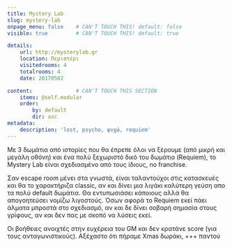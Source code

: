 ```yaml
---
title: Mystery Lab
slug: mystery-lab
onpage_menu: false    # CAN'T TOUCH THIS! default: false
visible: true         # CAN'T TOUCH THIS! default: true

details:
    url: http://mysterylab.gr
    location: Περιστέρι
    visitedrooms: 4
    totalrooms: 4
    date: 20170502

content:              # CAN'T TOUCH THIS SECTION
    items: @self.modular
    order:
        by: default
        dir: asc
metadata:
    description: 'lost, psycho, ψυχώ, requiem'
---
```


Με 3 δωμάτια από ιστορίες που θα έπρεπε όλοι να ξέρουμε (από μικρή και μεγάλη οθόνη) και ένα πολύ ξεχωριστό δικό του δωμάτιο (Requiem), 
το Mystery Lab είναι σχεδιασμένο από τους ίδιους, no franchise.

Σαν escape room μένει στα γνωστά, είναι ταλαντούχοι στις κατασκευές και θα το χαρακτήριζα classic, αν και δίνει μια λιγάκι καλύτερη γεύση απο τα πολύ default δωμάτια.
Θα εντυπωσιάσει κάποιους αλλά θα απογοητεύσει νομίζω λιγοστούς. Όσων αφορά το Requiem εκεί πάει άλματα μπροστά στο σχεδιασμό, αν και δε δίνει σοβαρή σημασία στους γρίφους,
αν και δεν πας με σκοπό να λύσεις εκεί.

Οι βοήθειες ανοιχτές στην ευχέρεια του GM και δεν κρατάνε score (για τους ανταγωνιστικούς).
Αξέχαστο ότι πήραμε Xmas δωράκι, +++ παντού
